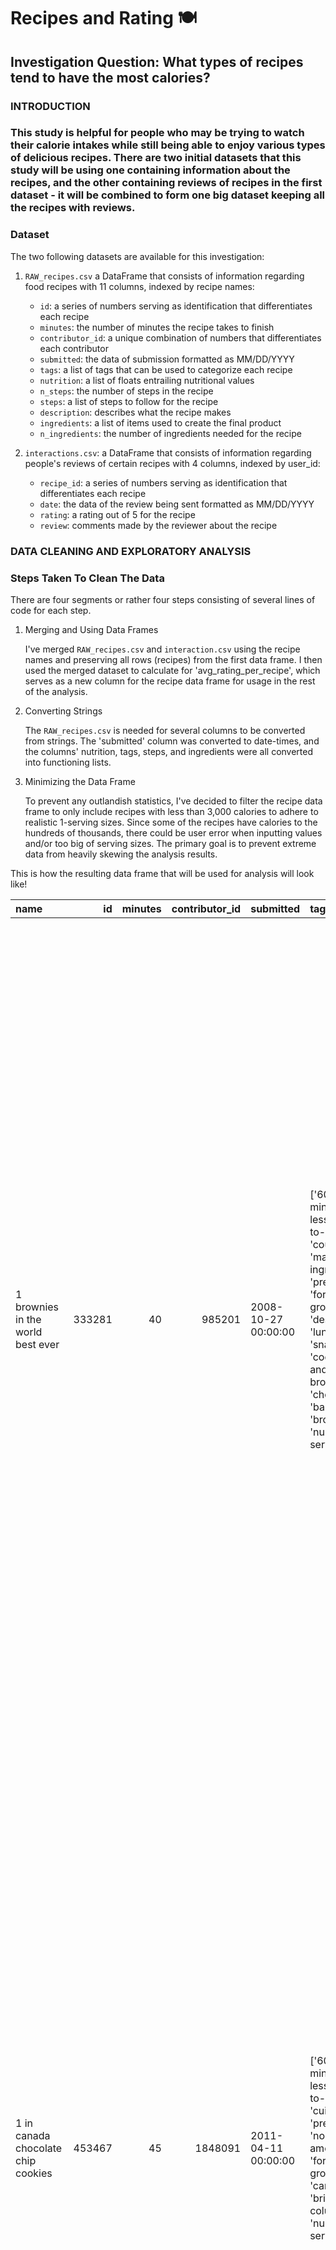 # Recipes and Rating 🍽️

## Investigation Question: What types of recipes tend to have the most calories?

### INTRODUCTION
### This study is helpful for people who may be trying to watch their calorie intakes while still being able to enjoy various types of delicious recipes. There are two initial datasets that this study will be using one containing information about the recipes, and the other containing reviews of recipes in the first dataset - it will be combined to form one big dataset keeping all the recipes with reviews.


### Dataset
The two following datasets are available for this investigation: 

1. `RAW_recipes.csv` a DataFrame that consists of information regarding food recipes with 11 columns, indexed by recipe names:

   - `id`: a series of numbers serving as identification that differentiates each recipe
   - `minutes`: the number of minutes the recipe takes to finish 
   - `contributor_id`: a unique combination of numbers that differentiates each contributor
   - `submitted`: the data of submission formatted as MM/DD/YYYY
   - `tags`: a list of tags that can be used to categorize each recipe
   - `nutrition`: a list of floats entrailing nutritional values
   - `n_steps`: the number of steps in the recipe
   - `steps`: a list of steps to follow for the recipe
   - `description`: describes what the recipe makes 
   - `ingredients`: a list of items used to create the final product
   - `n_ingredients`: the number of ingredients needed for the recipe

2. `interactions.csv`: a DataFrame that consists of information regarding people's reviews of certain recipes with 4 columns, indexed by user_id:

   - `recipe_id`: a series of numbers serving as identification that differentiates each recipe
   - `date`: the data of the review being sent formatted as MM/DD/YYYY
   - `rating`: a rating out of 5 for the recipe
   - `review`: comments made by the reviewer about the recipe

### DATA CLEANING AND EXPLORATORY ANALYSIS
### Steps Taken To Clean The Data 
There are four segments or rather four steps consisting of several lines of code for each step.
1. Merging and Using Data Frames 
   
   I've merged `RAW_recipes.csv` and `interaction.csv` using the recipe names and preserving all rows (recipes) from the first data frame. I then used the merged dataset to calculate for 'avg_rating_per_recipe', which serves as a new column for the recipe data frame for usage in the rest of the analysis.

2. Converting Strings

   The `RAW_recipes.csv` is needed for several columns to be converted from strings. The 'submitted' column was converted to date-times, and the columns' nutrition, tags, steps, and ingredients were all converted into functioning lists.

3. Minimizing the Data Frame

   To prevent any outlandish statistics, I've decided to filter the recipe data frame to only include recipes with less than 3,000 calories to adhere to realistic 1-serving sizes. Since some of the recipes have calories to the hundreds of thousands, there could be user error when inputting values and/or too big of serving sizes. The primary goal is to prevent extreme data from heavily skewing the analysis results.

This is how the resulting data frame that will be used for analysis will look like!

| name                                 |     id |   minutes |   contributor_id | submitted           | tags                                                                                                                                                                                                                                                                                               |   calories |   n_steps | steps                                                                                                                                                                                                                                                                                                                                                                                                                                                                                                                                                                                                                                                                                                                                                                                                                                                                                                                                                                                                                                                                                                                                                                                                                                                                                                                                                                               | description                                                                                                                                                                                                                                                                                                                                                                       | ingredients                                                                                                                                                                                                                             |   n_ingredients |   avg_rating |
|:-------------------------------------|-------:|----------:|-----------------:|:--------------------|:---------------------------------------------------------------------------------------------------------------------------------------------------------------------------------------------------------------------------------------------------------------------------------------------------|-----------:|----------:|:------------------------------------------------------------------------------------------------------------------------------------------------------------------------------------------------------------------------------------------------------------------------------------------------------------------------------------------------------------------------------------------------------------------------------------------------------------------------------------------------------------------------------------------------------------------------------------------------------------------------------------------------------------------------------------------------------------------------------------------------------------------------------------------------------------------------------------------------------------------------------------------------------------------------------------------------------------------------------------------------------------------------------------------------------------------------------------------------------------------------------------------------------------------------------------------------------------------------------------------------------------------------------------------------------------------------------------------------------------------------------------|:----------------------------------------------------------------------------------------------------------------------------------------------------------------------------------------------------------------------------------------------------------------------------------------------------------------------------------------------------------------------------------|:----------------------------------------------------------------------------------------------------------------------------------------------------------------------------------------------------------------------------------------|----------------:|-------------:|
| 1 brownies in the world    best ever | 333281 |        40 |           985201 | 2008-10-27 00:00:00 | ['60-minutes-or-less', 'time-to-make', 'course', 'main-ingredient', 'preparation', 'for-large-groups', 'desserts', 'lunch', 'snacks', 'cookies-and-brownies', 'chocolate', 'bar-cookies', 'brownies', 'number-of-servings']                                                                        |      138.4 |        10 | ['heat the oven to 350f and arrange the rack in the middle', 'line an 8-by-8-inch glass baking dish with aluminum foil', 'combine chocolate and butter in a medium saucepan and cook over medium-low heat , stirring frequently , until evenly melted', 'remove from heat and let cool to room temperature', 'combine eggs , sugar , cocoa powder , vanilla extract , espresso , and salt in a large bowl and briefly stir until just evenly incorporated', 'add cooled chocolate and mix until uniform in color', 'add flour and stir until just incorporated', 'transfer batter to the prepared baking dish', 'bake until a tester inserted in the center of the brownies comes out clean , about 25 to 30 minutes', 'remove from the oven and cool completely before cutting']                                                                                                                                                                                                                                                                                                                                                                                                                                                                                                                                                                                                   | these are the most; chocolatey, moist, rich, dense, fudgy, delicious brownies that you'll ever make.....sereiously! there's no doubt that these will be your fav brownies ever for you can add things to them or make them plain.....either way they're pure heaven!                            | ['bittersweet chocolate', 'unsalted butter', 'eggs', 'granulated sugar', 'unsweetened cocoa powder', 'vanilla extract', 'brewed espresso', 'kosher salt', 'all-purpose flour']                                                      | 9 | 4 |
| 1 in canada chocolate chip cookies | 453467 |45 |1848091 | 2011-04-11 00:00:00 | ['60-minutes-or-less', 'time-to-make', 'cuisine', 'preparation', 'north-american', 'for-large-groups', 'canadian', 'british-columbian', 'number-of-servings']| 595.1 | 12 | ['pre-heat oven the 350 degrees f', 'in a mixing bowl , sift together the flours and baking powder', 'set aside', 'in another mixing bowl , blend together the sugars , margarine , and salt until light and fluffy', 'add the eggs , water , and vanilla to the margarine / sugar mixture and mix together until well combined', 'add in the flour mixture to the wet ingredients and blend until combined', 'scrape down the sides of the bowl and add the chocolate chips', 'mix until combined', 'scrape down the sides to the bowl again', 'using an ice cream scoop , scoop evenly rounded balls of dough and place of cookie sheet about 1 - 2 inches apart to allow for spreading during baking', 'bake for 10 - 15 minutes or until golden brown on the outside and soft & chewy in the center', 'serve hot and enjoy !']                                                                                                                                                                                                                                                                                                                                                                                                                                                                                                                                                  | this is the recipe that we use at my school cafeteria for chocolate chip cookies. they must be the best chocolate chip cookies i have ever had! if you don't have margarine or don't like it, then just use butter (softened) instead.                                                                                                                                            | ['white sugar', 'brown sugar', 'salt', 'margarine', 'eggs', 'vanilla', 'water', 'all-purpose flour', 'whole wheat flour', 'baking soda', 'chocolate chips']                                                                             |              11 |            5 |
| 412 broccoli casserole               | 306168 |        40 |            50969 | 2008-05-30 00:00:00 | ['60-minutes-or-less', 'time-to-make', 'course', 'main-ingredient', 'preparation', 'side-dishes', 'vegetables', 'easy', 'beginner-cook', 'broccoli']                                                                                                                                               |      194.8 |         6 | ['preheat oven to 350 degrees', 'spray a 2 quart baking dish with cooking spray , set aside', 'in a large bowl mix together broccoli , soup , one cup of cheese , garlic powder , pepper , salt , milk , 1 cup of french onions , and soy sauce', 'pour into baking dish , sprinkle remaining cheese over top', 'bake for 25 minutes or until cheese is lightly browned', 'sprinkle with rest of french fried onions and bake until onions are browned and cheese is bubbly , about 10 more minutes']                                                                                                                                                                                                                                                                                                                                                                                                                                                                                                                                                                                                                                                                                                                                                                                                                                                                               | since there are already 411 recipes for broccoli casserole posted to "zaar" ,i decided to call this one  #412 broccoli casserole.i don't think there are any like this one in the database. i based this one on the famous "green bean casserole" from campbell's soup. but i think mine is better since i don't like cream of mushroom soup.submitted to "zaar" on may 28th,2008 | ['frozen broccoli cuts', 'cream of chicken soup', 'sharp cheddar cheese', 'garlic powder', 'ground black pepper', 'salt', 'milk', 'soy sauce', 'french-fried onions']                                                                   |               9 |            5 |
| millionaire pound cake               | 286009 |       120 |           461724 | 2008-02-12 00:00:00 | ['time-to-make', 'course', 'cuisine', 'preparation', 'occasion', 'north-american', 'desserts', 'american', 'southern-united-states', 'dinner-party', 'holiday-event', 'cakes', 'dietary', 'christmas', 'thanksgiving', 'low-sodium', 'low-in-something', 'taste-mood', 'sweet', '4-hours-or-less'] |      878.3 |         7 | ['freheat the oven to 300 degrees', 'grease a 10-inch tube pan with butter , dust the bottom and sides with flour , and set aside', 'in a large mixing bowl , cream the butter and sugar with an electric mixer and add the eggs one at a time , beating after each addition', 'alternately add the flour and milk , stirring till the batter is smooth', 'add the two extracts and stir till well blended', 'scrape the batter into the prepared pan and bake till a cake tester or knife blade inserted in the center comes out clean , about 1 1 / 2 hours', 'cool the cake in the pan on a rack for 5 minutes , then turn it out on the rack to cool completely']                                                                                                                                                                                                                                                                                                                                                                                                                                                                                                                                                                                                                                                                                                               | why a millionaire pound cake?  because it's super rich!  this scrumptious cake is the pride of an elderly belle from jackson, mississippi.  the recipe comes from "the glory of southern cooking" by james villas.                                                                                                                                                                | ['butter', 'sugar', 'eggs', 'all-purpose flour', 'whole milk', 'pure vanilla extract', 'almond extract']                                                                                                                                |               7 |            5 |
| 2000 meatloaf                        | 475785 |        90 |          2202916 | 2012-03-06 00:00:00 | ['time-to-make', 'course', 'main-ingredient', 'preparation', 'main-dish', 'potatoes', 'vegetables', '4-hours-or-less', 'meatloaf', 'simply-potatoes2']                                                                                                                                             |      267   |        17 | ['pan fry bacon , and set aside on a paper towel to absorb excess grease', 'mince yellow onion , red bell pepper , and add to your mixing bowl', 'chop garlic and set aside', 'put 1tbsp olive oil into a saut pan , along with chopped garlic , teaspoons white pepper and a pinch of kosher salt', 'bring to a medium heat to sweat your garlic', 'preheat oven to 350f', 'coarsely chop your baby spinach add to your heated pan , stir frequently for approximately 5 min to wilt', 'add your spinach to the mixing bowl', 'chop your now cooled bacon , and add it to the mixing bowl', 'add your meatloaf mix to the bowl , with one egg and mix till thoroughly combined', 'add your goat cheese , one egg , 1 / 8 tsp white pepper and 1 / 8 tsp of kosher salt and mix till thoroughly combined', 'transfer to a 9x5 meatloaf pan , and cook for 60 min or until the internal temperature is at least 160f', 'let stand for 5min', 'melt 1tbsp unsalted butter into a frying pan , and cook up to three eggs at a time', 'crack each egg into a separate dish , in order to prevent egg shells from reaching the pan , then add salt and pepper to taste', 'wait until the egg whites are firm looking , but slightly runny on top before flipping your eggs', 'after flipping , wait 10~20 seconds before removing each egg and placing it over your slices of meatloaf'] | ready, set, cook! special edition contest entry: a mediterranean flavor inspired meatloaf dish. featuring: simply potatoes - shredded hash browns, egg, bacon, spinach, red bell pepper, and goat cheese.                                                                                                                                                                         | ['meatloaf mixture', 'unsmoked bacon', 'goat cheese', 'unsalted butter', 'eggs', 'baby spinach', 'yellow onion', 'red bell pepper', 'simply potatoes shredded hash browns', 'fresh garlic', 'kosher salt', 'white pepper', 'olive oil'] |              13 |            5 |

### Univariate Analysis

This histogram shows the column 'n_ingredients'. It illustrates the total number of recipes with n number of ingredients. It is to be highlighted that this histogram is slightly skewed right, conveying that the majority of the recipes have between 2-16 ingredients in total.  

<iframe
  src="assets/univariate_analysis.html"
  width="800"
  height="600"
  frameborder="0"
></iframe>


### Bivariate Analysis

This scatterplot shows the columns 'calories' and 'avg_rating' and their possible relationship. The plot illustrates how there are more recipes with lower calories, but also shows that lower-calorie recipes tend to have a higher average rating. 

<iframe
  src="assets/bivariate_analysis.html"
  width="800"
  height="600"
  frameborder="0"
></iframe>

### Aggregates

This grouped table shows the mean calories and average rating based on the number of ingredients in a recipe. This graph entails an important connection between the three columns, alluding to the possibility of the columns being dependent columns. 

    |   n_ingredients |   avg_rating |   calories |
    |----------------:|-------------:|-----------:|
    |               1 |      4.84091 |    274.892 |
    |               2 |      4.69218 |    293.149 |
    |               3 |      4.6617  |    269.191 |
    |               4 |      4.635   |    302.728 |
    |               5 |      4.64801 |    315.093 |
    |               6 |      4.63372 |    333.853 |
    |               7 |      4.6244  |    359.882 |
    |               8 |      4.61156 |    371.035 |
    |               9 |      4.60677 |    388.246 |
    |              10 |      4.60962 |    403.908 |
    |              11 |      4.62298 |    421.177 |
    |              12 |      4.61649 |    438.115 |
    |              13 |      4.6295  |    450.508 |
    |              14 |      4.61592 |    470.459 |
    |              15 |      4.62996 |    502.315 |
    |              16 |      4.6239  |    520.949 |
    |              17 |      4.63381 |    518.085 |
    |              18 |      4.69814 |    577.912 |
    |              19 |      4.61002 |    561.571 |
    |              20 |      4.61112 |    601.364 |
    |              21 |      4.67578 |    590.381 |
    |              22 |      4.69771 |    624.568 |
    |              23 |      4.77604 |    638.468 |
    |              24 |      4.5991  |    660.004 |
    |              25 |      4.70721 |    764.605 |
    |              26 |      4.7689  |    622.211 |
    |              27 |      4.59199 |    825.841 |
    |              28 |      4.85924 |    621.7   |
    |              29 |      4.9619  |    886.3   |
    |              30 |      4.86818 |    655.033 |
    |              31 |      5       |    760.688 |
    |              32 |      5       |    697.35  |
    |              33 |      5       |    338.2   |

### ASSESSMENT OF MISSINGNESS
### Not Missing At Random (NMAR) Analysis

There are three columns in the `recipe` data frame, `'name'`, `'description'`, and `'avg_rating'`, which could all possibly be Not Missing At Random (NMAR), assuming the following conditions:
- `'name'`: Users may choose not to provide a name if the recipe is simple or something very common. In this case, the missingness depends on the type of name the recipe would have had. 
- `'description'`: Similarly to the recipe names, users may choose not to describe if the recipe doesn't need any description due to its simplicity or self-explanatory. This makes the missingness depend on what would submitted to describe the recipe.
- `'avg_rating'`: People may have not rated the recipes, possibly due to not having tried them or having a negative experience. This makes the missingness tied to the user's unobserved actions, resulting in NMAR.

All three conditions rely on the idea that unobserved values explain why the data is missing, which is characteristic of NMAR.

### Missingness Dependency

I used permutation testing to evaluate whether the two columns, 'avg rating' and 'calories', are dependent on each other. Through the permutation testing, a p-value of 0.000999000999000999 was evaluated concluding that under a significance level of 0.05 the missingness of 'avg rating' is dependent on the 'calorie' column. This is further elaborated through the graph showing that as calories increase there are a lot more average rating values missing.

<iframe
  src="assets/missingness_dependency.html"
  width="800"
  height="600"
  frameborder="0"
></iframe>

### HYPOTHESIS TESTING

### Hypotheses

Null Hypothesis: The mean calories for low-rated recipes is greater than or equal to the mean calories for high-rated recipes.

Alternative Hypothesis: The mean calories for low-rated recipes is less than that of high-rated recipes.

### Test Method
A permutation test was conducted with the following steps:
- Recipes are split into 2 groups based on ratings: low-rated: < 3, high-rated: => 3
- Test Statistic: mean of low-rated - mean of high-rated
- Shuffling 1000 times
- Significance Level: 0.05

### Test Result
Observed Mean Difference: 0.7628970266521833
p_value: 0.538
Reject or Fail to Reject: Fail to reject the null hypothesis

Since the p_value > significance level, there is no statistical significance to suggest that low-rated recipes have fewer calories than high-rated recipes. Any difference in calories happened by chance and is unlikely to reflect accurate real events. 

The test statistic for this test is the mean difference between the mean calories for low-rated recipes and the mean calories for high-rated recipes and a significance level of 0.05.

This test is appropriate because it allows me to compare the mean calories of two different groups without assuming any specific distribution of the data. It addresses whether the observed difference is statistically unusual, helping with my investigation about which types of recipes tend to have more calories. This shows the relationship between the two groups and possibly providing a partial solution to my investigative question!
